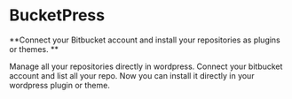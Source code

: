 BucketPress
=======

**Connect your Bitbucket account and install your repositories as plugins or themes.  **

Manage all your repositories directly in wordpress. Connect your bitbucket account and list all your repo. Now you can install it directly in your wordpress plugin or theme.
